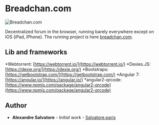 # Breadchan.com

![Breadchan.com](https://pbs.twimg.com/media/ERYNEUeX0AALsIq?format=png&name=small)

Decentralized forum in the browser, running barely everywhere except on IOS (iPad, IPhone).
The running project is here [breadchan.com](https://breadchan.com/).

## Lib and frameworks
*Webtorrent: [https://webtorrent.io/](https://webtorrent.io/)
*Dexies.JS: [https://dexie.org/](https://dexie.org/)
*Bootstraps: [https://getbootstrap.com/](https://getbootstrap.com/)
*Angular 7: [https://angular.io/](https://angular.io/)
*angular2-qrcode: [https://www.npmjs.com/package/angular2-qrcode](https://www.npmjs.com/package/angular2-qrcode)

## Author

* **Alexandre Salvatore** - *Initial work* - [Salvatore.paris](https://http://salvatore.paris/)